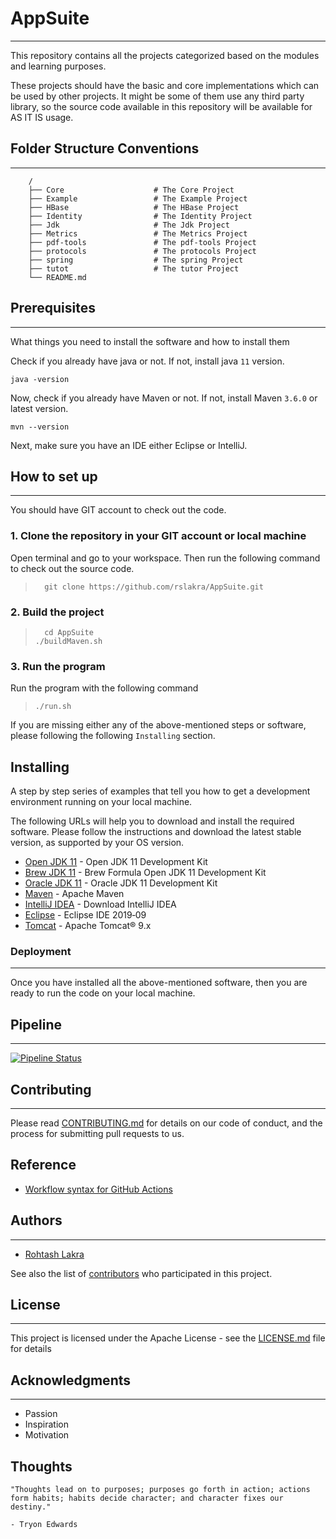 AppSuite
=========
---

This repository contains all the projects categorized based on the modules and learning purposes.

These projects should have the basic and core implementations which can be used by other projects.
It might be some of them use any third party library, so the source code available in this repository will be available 
for AS IT IS usage.

## Folder Structure Conventions

---

```
    /
    ├── Core                    # The Core Project
    ├── Example                 # The Example Project
    ├── HBase                   # The HBase Project
    ├── Identity                # The Identity Project
    ├── Jdk                     # The Jdk Project
    ├── Metrics                 # The Metrics Project
    ├── pdf-tools               # The pdf-tools Project
    ├── protocols               # The protocols Project
    ├── spring                  # The spring Project
    ├── tutot                   # The tutor Project
    └── README.md
```

## Prerequisites

---

What things you need to install the software and how to install them

Check if you already have java or not. If not, install java ``11`` version.

```
java -version
```

Now, check if you already have Maven or not. If not, install Maven ``3.6.0`` or 
latest version.

```
mvn --version
```

Next, make sure you have an IDE either Eclipse or IntelliJ.

## How to set up

---

You should have GIT account to check out the code.

### 1. Clone the repository in your GIT account or local machine

Open terminal and go to your workspace. Then run the following command to check out the source code.

> ```
>   git clone https://github.com/rslakra/AppSuite.git
> ```

### 2. Build the project

> ```
>   cd AppSuite
> ./buildMaven.sh
> ```

### 3. Run the program

Run the program with the following command
  
>   ```./run.sh```


If you are missing either any of the above-mentioned steps or software,
please following the following ``Installing`` section.

## Installing

A step by step series of examples that tell you how to get a development 
environment running on your local machine.

The following URLs will help you to download and install the required software.
Please follow the instructions and download the latest stable version, as 
supported by your OS version.

* [Open JDK 11](https://openjdk.org/projects/jdk/11/) - Open JDK 11 Development Kit
* [Brew JDK 11](https://formulae.brew.sh/formula/openjdk@11) - Brew Formula Open JDK 11 Development Kit
* [Oracle JDK 11](https://www.oracle.com/java/technologies/downloads/#java11-mac) - Oracle JDK 11 Development Kit
* [Maven](https://maven.apache.org/download.cgi) - Apache Maven
* [IntelliJ IDEA](https://www.jetbrains.com/idea/download/#section=mac) - Download IntelliJ IDEA
* [Eclipse](https://www.eclipse.org/downloads/) - Eclipse IDE 2019‑09
* [Tomcat](https://tomcat.apache.org/download-90.cgi) - Apache Tomcat® 9.x

### Deployment

---

Once you have installed all the above-mentioned software, then you are ready to run the code on your local machine.

## Pipeline

---


[![Pipeline Status][status-image]][status-url]

[status-image]: AppSuite/badges/master/pipeline.svg

[status-url]: AppSuite/badges/master/pipeline.svg

## Contributing

---

Please read [CONTRIBUTING.md](https://github.com/rslakra/AppSuite/blob/master/CONTRIBUTING.md) for details on our code
of conduct, and the process for submitting pull requests to us.

## Reference

- [Workflow syntax for GitHub Actions](https://docs.github.com/en/actions/writing-workflows/workflow-syntax-for-github-actions#about-yaml-syntax-for-workflows)


## Authors

---

* [Rohtash Lakra](https://github.com/rslakra)

See also the list of [contributors](https://github.com/rslakra/AppSuite/contributors) who participated in this project.

## License

---

This project is licensed under the Apache License - see the [LICENSE.md](https://github.com/rslakra/AppSuite/LICENSE.md)
file for details

## Acknowledgments

---

* Passion
* Inspiration
* Motivation


## Thoughts

```shell
"Thoughts lead on to purposes; purposes go forth in action; actions form habits; habits decide character; and character fixes our destiny."

- Tryon Edwards
```

